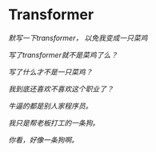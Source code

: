 # Transformer

*默写一下transformer， 以免我变成一只菜鸡*   

*写了transformer就不是菜鸡了么？*   

*写了什么才不是一只菜鸡？*      

*我到底还喜欢不喜欢这个职业了？*        

*牛逼的都是别人家程序员。*   

*我只是帮老板打工的一条狗。*      

*你看，好像一条狗啊。*    
